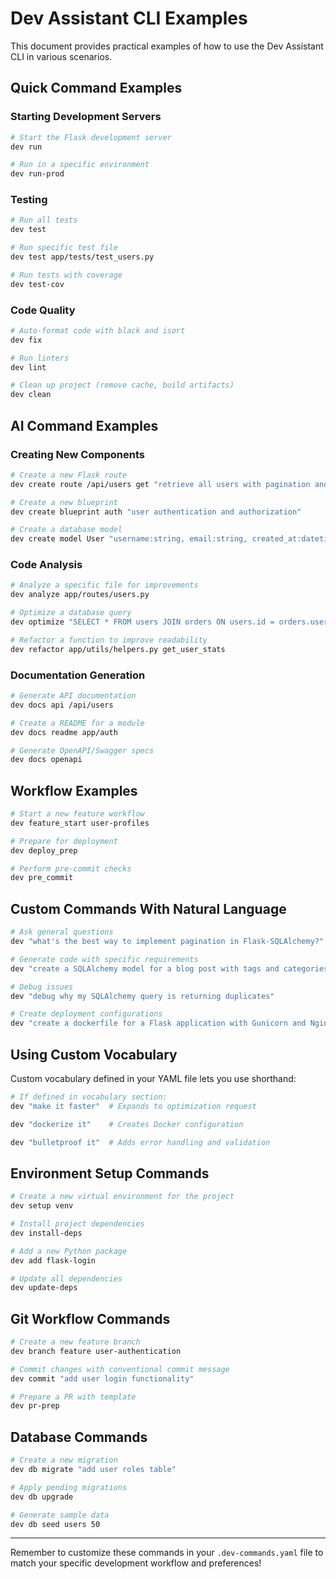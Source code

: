 # Dev Assistant CLI Examples

This document provides practical examples of how to use the Dev Assistant CLI in various scenarios.

## Quick Command Examples

### Starting Development Servers

```bash
# Start the Flask development server
dev run

# Run in a specific environment
dev run-prod
```

### Testing

```bash
# Run all tests
dev test

# Run specific test file
dev test app/tests/test_users.py

# Run tests with coverage
dev test-cov
```

### Code Quality

```bash
# Auto-format code with black and isort
dev fix

# Run linters
dev lint

# Clean up project (remove cache, build artifacts)
dev clean
```

## AI Command Examples

### Creating New Components

```bash
# Create a new Flask route
dev create route /api/users get "retrieve all users with pagination and filtering"

# Create a new blueprint
dev create blueprint auth "user authentication and authorization"

# Create a database model
dev create model User "username:string, email:string, created_at:datetime"
```

### Code Analysis

```bash
# Analyze a specific file for improvements
dev analyze app/routes/users.py

# Optimize a database query
dev optimize "SELECT * FROM users JOIN orders ON users.id = orders.user_id"

# Refactor a function to improve readability
dev refactor app/utils/helpers.py get_user_stats
```

### Documentation Generation

```bash
# Generate API documentation
dev docs api /api/users

# Create a README for a module
dev docs readme app/auth

# Generate OpenAPI/Swagger specs
dev docs openapi
```

## Workflow Examples

```bash
# Start a new feature workflow
dev feature_start user-profiles

# Prepare for deployment
dev deploy_prep

# Perform pre-commit checks
dev pre_commit
```

## Custom Commands With Natural Language

```bash
# Ask general questions
dev "what's the best way to implement pagination in Flask-SQLAlchemy?"

# Generate code with specific requirements
dev "create a SQLAlchemy model for a blog post with tags and categories"

# Debug issues
dev "debug why my SQLAlchemy query is returning duplicates"

# Create deployment configurations
dev "create a dockerfile for a Flask application with Gunicorn and Nginx"
```

## Using Custom Vocabulary

Custom vocabulary defined in your YAML file lets you use shorthand:

```bash
# If defined in vocabulary section:
dev "make it faster"  # Expands to optimization request

dev "dockerize it"    # Creates Docker configuration

dev "bulletproof it"  # Adds error handling and validation
```

## Environment Setup Commands

```bash
# Create a new virtual environment for the project
dev setup venv

# Install project dependencies
dev install-deps

# Add a new Python package
dev add flask-login

# Update all dependencies
dev update-deps
```

## Git Workflow Commands

```bash
# Create a new feature branch
dev branch feature user-authentication

# Commit changes with conventional commit message
dev commit "add user login functionality"

# Prepare a PR with template
dev pr-prep
```

## Database Commands

```bash
# Create a new migration
dev db migrate "add user roles table"

# Apply pending migrations
dev db upgrade

# Generate sample data
dev db seed users 50
```

---

Remember to customize these commands in your `.dev-commands.yaml` file to match your specific development workflow and preferences!
